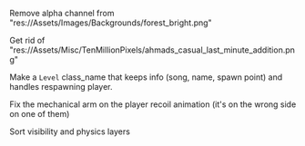 Remove alpha channel from "res://Assets/Images/Backgrounds/forest_bright.png"

Get rid of "res://Assets/Misc/TenMillionPixels/ahmads_casual_last_minute_addition.png"

Make a `Level` class_name that keeps info (song, name, spawn point) and handles respawning player.

Fix the mechanical arm on the player recoil animation (it's on the wrong side on one of them)

Sort visibility and physics layers
